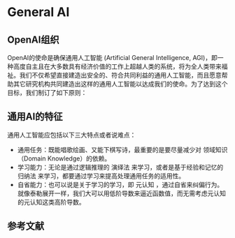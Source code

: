 # General AI

## OpenAI组织
OpenAI的使命是确保通用人工智能 (Artificial General Intelligence, AGI)，即一种高度自主且在大多数具有经济价值的工作上超越人类的系统，将为全人类带来福祉。我们不仅希望直接建造出安全的、符合共同利益的通用人工智能，而且愿意帮助其它研究机构共同建造出这样的通用人工智能以达成我们的使命。为了达到这个目标，我们制订了如下原则：

## 通用AI的特征
通用人工智能应包括以下三大特点或者说难点：
- 通用任务：既能唱歌绘画、又能下棋写诗，最重要的是要尽量减少对 领域知识 （Domain Knowledge）的依赖。
- 学习能力：无论是通过逻辑推理的 演绎法 来学习，或者是基于经验和记忆的 归纳法 来学习，都要通过学习来提高处理通用任务的适用性。
- 自省能力：也可以说是关于学习的学习，即 元认知 ，通过自省来纠偏行为。就像泰勒展开一样，我们大可以用低阶导数来逼近函数值，而无需考虑元认知的元认知这类高阶导数。

## 参考文献

